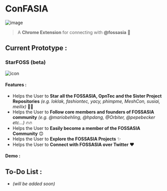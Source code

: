 # ConFASIA

![image](https://user-images.githubusercontent.com/5800726/34326440-f342bf66-e8d1-11e7-90e0-ea611a07f117.png)

> A **Chrome Extension** for connecting with **@fossasia** :rocket:


## Current Prototype :

### StarFOSS (beta)

![icon](https://user-images.githubusercontent.com/5800726/34366221-d6332962-eabe-11e7-8379-7044206e9c30.png)

#### Features : 

* Helps the User to **Star all the FOSSASIA, OpnTec and the Sister Project Repositories** *(e.g. loklak, fashiontec, yacy, phimpme, MeshCon, susiai, meilix)* :tada::tada:
* Helps the User to **Follow core members and founders of FOSSASIA community** *(e.g. @mariobehling, @hpdang, @Orbiter, @pepebecker etc...)* :fire::fire:
* Helps the User to **Easily become a member of the FOSSASIA Community** :blush:
* Helps the User to **Explore the FOSSASIA Projects** :sparkles:
* Helps the User to **Connect with FOSSASIA over Twitter** :heart:

#### Demo : 




## To-Do List :

* *(will be added soon)*
